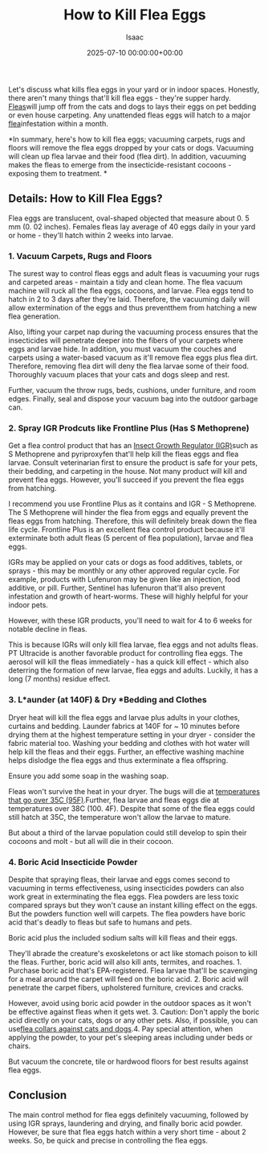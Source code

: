 ﻿---
title: How to Kill Flea Eggs
description: Let's discuss what kills flea eggs in your yard or in indoor spaces . Honestly, there aren't many things that'll kill flea eggs - they're supper hardy. Fleas...
slug: /how-to-kill-flea-eggs/
date: 2025-07-10 00:00:00+00:00
lastmod: 2025-07-10 00:00:00+03:00
author: Isaac
categories:

- Fleas

- Guide
tags:

- fleas

- kill

- flea
layout: post
---

Let's discuss what kills flea eggs in your yard or in indoor spaces. Honestly, there aren't many things that'll kill flea eggs - they're supper hardy. [Fleas](https://pestpolicy.com/how-to-kill-fleas-on-dogs-naturally-safe-and-fast/)will jump off from the cats and dogs to lays their eggs on pet bedding or even house carpeting. Any unattended fleas eggs will hatch to a major [flea](https://pestpolicy.com/what-kills-fleas-in-the-yard-naturally/)infestation within a month.

*In summary, here's how to kill flea eggs; vacuuming carpets, rugs and floors will remove the flea eggs dropped by your cats or dogs. Vacuuming will clean up flea larvae and their food (flea dirt). In addition, vacuuming makes the fleas to emerge from the insecticide-resistant cocoons - exposing them to treatment. *

##  Details: How to Kill Flea Eggs?

Flea eggs are translucent, oval-shaped objected that measure about 0. 5 mm (0. 02 inches). Females fleas lay average of 40 eggs daily in your yard or home - they'll hatch within 2 weeks into larvae.

###  **1. Vacuum Carpets, Rugs and Floors**

The surest way to control fleas eggs and adult fleas is vacuuming your rugs and carpeted areas - maintain a tidy and clean home. The flea vacuum machine will ruck all the flea eggs, cocoons, and larvae. Flea eggs tend to hatch in 2 to 3 days after they're laid. Therefore, the vacuuming daily will allow extermination of the eggs and thus preventthem from hatching a new flea generation.

Also, lifting your carpet nap during the vacuuming process ensures that the insecticides will penetrate deeper into the fibers of your carpets where eggs and larvae hide. In addition, you must vacuum the couches and carpets using a water-based vacuum as it'll remove flea eggs plus flea dirt. Therefore, removing flea dirt will deny the flea larvae some of their food. Thoroughly vacuum places that your cats and dogs sleep and rest.

Further, vacuum the throw rugs, beds, cushions, under furniture, and room edges. Finally, seal and dispose your vacuum bag into the outdoor garbage can.

###  2. Spray IGR Prodcuts like Frontline Plus (Has S Methoprene)

Get a flea control product that has an [Insect Growth Regulator (IGR)](http://npic.orst.edu/ingred/ptype/igr.html)such as S Methoprene and pyriproxyfen that'll help kill the fleas eggs and flea larvae. Consult veterinarian first to ensure the product is safe for your pets, their bedding, and carpeting in the house. Not many product will kill and prevent flea eggs. However, you'll succeed if you prevent the flea eggs from hatching.

I recommend you use Frontline Plus as it contains and IGR - S Methoprene. The S Methoprene will hinder the flea from eggs and equally prevent the fleas eggs from hatching. Therefore, this will definitely break down the flea life cycle. Frontline Plus is an excellent flea control product because it'll exterminate both adult fleas (5 percent of flea population), larvae and flea eggs.

IGRs may be applied on your cats or dogs as food additives, tablets, or sprays - this may be monthly or any other approved regular cycle. For example, products with Lufenuron may be given like an injection, food additive, or pill. Further, Sentinel has lufenuron that'll also prevent infestation and growth of heart-worms. These will highly helpful for your indoor pets.

However, with these IGR products, you'll need to wait for 4 to 6 weeks for notable decline in fleas.

This is because IGRs will only kill flea larvae, flea eggs and not adults fleas. PT Ultracide is another favorable product for controlling flea eggs. The aerosol will kill the fleas immediately - has a quick kill effect - which also deterring the formation of new larvae, flea eggs and adults. Luckily, it has a long (7 months) residue effect.

###  3. L*aunder (at 140F) & Dry *Bedding and Clothes

Dryer heat will kill the flea eggs and larvae plus adults in your clothes, curtains and bedding. Launder fabrics at 140F for ~ 10 minutes before drying them at the highest temperature setting in your dryer - consider the fabric material too. Washing your bedding and clothes with hot water will help kill the fleas and their eggs. Further, an effective washing machine helps dislodge the flea eggs and thus exterminate a flea offspring.

Ensure you add some soap in the washing soap.

Fleas won't survive the heat in your dryer. The bugs will die at [temperatures that go over 35C (95F)](https://www.ncbi.nlm.nih.gov/pubmed/7288833).Further, flea larvae and fleas eggs die at temperatures over 38C (100. 4F). Despite that some of the flea eggs could still hatch at 35C, the temperature won't allow the larvae to mature.

But about a third of the larvae population could still develop to spin their cocoons and molt - but all will die in their cocoon.

###  4. Boric Acid Insecticide Powder

Despite that spraying fleas, their larvae and eggs comes second to vacuuming in terms effectiveness, using insecticides powders can also work great in exterminating the flea eggs. Flea powders are less toxic compared sprays but they won't cause an instant killing effect on the eggs. But the powders function well will carpets. The flea powders have boric acid that's deadly to fleas but safe to humans and pets.

Boric acid plus the included sodium salts will kill fleas and their eggs.

They'll abrade the creature's exoskeletons or act like stomach poison to kill the fleas. Further, boric acid will also kill ants, termites, and roaches. 1. Purchase boric acid that's EPA-registered. Flea larvae that'll be scavenging for a meal around the carpet will feed on the boric acid. 2. Boric acid will penetrate the carpet fibers, upholstered furniture, crevices and cracks.

However, avoid using boric acid powder in the outdoor spaces as it won't be effective against fleas when it gets wet. 3. Caution: Don't apply the boric acid directly on your cats, dogs or any other pets. Also, if possible, you can use[flea collars against cats and dogs](https://pestpolicy.com/do-flea-collars-work/).4. Pay special attention, when applying the powder, to your pet's sleeping areas including under beds or chairs.

But vacuum the concrete, tile or hardwood floors for best results against flea eggs.

##  Conclusion

The main control method for flea eggs definitely vacuuming, followed by using IGR sprays, laundering and drying, and finally boric acid powder. However, be sure that flea eggs hatch within a very short time - about 2 weeks. So, be quick and precise in controlling the flea eggs.
